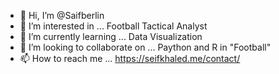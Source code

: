 - 👋 Hi, I’m @Saifberlin
- 👀 I’m interested in ... Football Tactical Analyst
- 🌱 I’m currently learning ... Data Visualization
- 💞️ I’m looking to collaborate on ... Paython and R in "Football" 
- 📫 How to reach me ... https://seifkhaled.me/contact/

<!---
Saifberlin/Saifberlin is a ✨ special ✨ repository because its `README.md` (this file) appears on your GitHub profile.
You can click the Preview link to take a look at your changes.
--->
